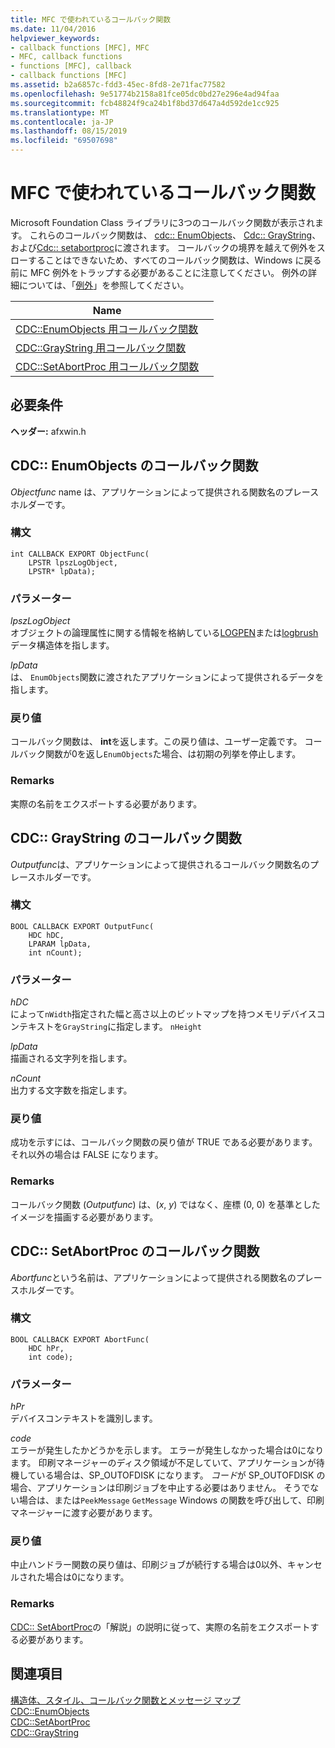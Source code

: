 ```yaml
---
title: MFC で使われているコールバック関数
ms.date: 11/04/2016
helpviewer_keywords:
- callback functions [MFC], MFC
- MFC, callback functions
- functions [MFC], callback
- callback functions [MFC]
ms.assetid: b2a6857c-fdd3-45ec-8fd8-2e71fac77582
ms.openlocfilehash: 9e51774b2158a81fce05dc0bd27e296e4ad94faa
ms.sourcegitcommit: fcb48824f9ca24b1f8bd37d647a4d592de1cc925
ms.translationtype: MT
ms.contentlocale: ja-JP
ms.lasthandoff: 08/15/2019
ms.locfileid: "69507698"
---
```

# <a name="callback-functions-used-by-mfc"></a>MFC で使われているコールバック関数

Microsoft Foundation Class ライブラリに3つのコールバック関数が表示されます。 これらのコールバック関数は、 [cdc:: EnumObjects](../../mfc/reference/cdc-class.md#enumobjects)、 [Cdc:: GrayString](../../mfc/reference/cdc-class.md#graystring)、および[Cdc:: setabortproc](../../mfc/reference/cdc-class.md#setabortproc)に渡されます。 コールバックの境界を越えて例外をスローすることはできないため、すべてのコールバック関数は、Windows に戻る前に MFC 例外をトラップする必要があることに注意してください。 例外の詳細については、「[例外](../../mfc/exception-handling-in-mfc.md)」を参照してください。

|Name||
|----------|-----------------|
|[CDC::EnumObjects 用コールバック関数](#enum_objects)||
|[CDC::GrayString 用コールバック関数](#graystring)||
|[CDC::SetAbortProc 用コールバック関数](#setabortproc)||

## <a name="requirements"></a>必要条件

**ヘッダー:** afxwin.h

## <a name="enum_objects"></a>CDC:: EnumObjects のコールバック関数

*Objectfunc* name は、アプリケーションによって提供される関数名のプレースホルダーです。

### <a name="syntax"></a>構文

```
int CALLBACK EXPORT ObjectFunc(
    LPSTR lpszLogObject,
    LPSTR* lpData);
```

### <a name="parameters"></a>パラメーター

*lpszLogObject*<br/>
オブジェクトの論理属性に関する情報を格納している[LOGPEN](/windows/win32/api/Wingdi/ns-wingdi-logpen)または[logbrush](/windows/win32/api/wingdi/ns-wingdi-logbrush)データ構造体を指します。

*lpData*<br/>
は、 `EnumObjects`関数に渡されたアプリケーションによって提供されるデータを指します。

### <a name="return-value"></a>戻り値

コールバック関数は、 **int**を返します。この戻り値は、ユーザー定義です。 コールバック関数が0を返し`EnumObjects`た場合、は初期の列挙を停止します。

### <a name="remarks"></a>Remarks

実際の名前をエクスポートする必要があります。

## <a name="graystring"></a>CDC:: GrayString のコールバック関数

*Outputfunc*は、アプリケーションによって提供されるコールバック関数名のプレースホルダーです。

### <a name="syntax"></a>構文

```
BOOL CALLBACK EXPORT OutputFunc(
    HDC hDC,
    LPARAM lpData,
    int nCount);
```

### <a name="parameters"></a>パラメーター

*hDC*<br/>
によって`nWidth`指定された幅と高さ以上のビットマップを持つメモリデバイスコンテキストを`GrayString`に指定します。 `nHeight`

*lpData*<br/>
描画される文字列を指します。

*nCount*<br/>
出力する文字数を指定します。

### <a name="return-value"></a>戻り値

成功を示すには、コールバック関数の戻り値が TRUE である必要があります。それ以外の場合は FALSE になります。

### <a name="remarks"></a>Remarks

コールバック関数 (*Outputfunc*) は、(*x*, *y*) ではなく、座標 (0, 0) を基準としたイメージを描画する必要があります。

## <a name="setabortproc"></a>CDC:: SetAbortProc のコールバック関数

*Abortfunc*という名前は、アプリケーションによって提供される関数名のプレースホルダーです。

### <a name="syntax"></a>構文

```
BOOL CALLBACK EXPORT AbortFunc(
    HDC hPr,
    int code);
```

### <a name="parameters"></a>パラメーター

*hPr*<br/>
デバイスコンテキストを識別します。

*code*<br/>
エラーが発生したかどうかを示します。 エラーが発生しなかった場合は0になります。 印刷マネージャーのディスク領域が不足していて、アプリケーションが待機している場合は、SP_OUTOFDISK になります。 *コード*が SP_OUTOFDISK の場合、アプリケーションは印刷ジョブを中止する必要はありません。 そうでない場合は、または`PeekMessage` `GetMessage` Windows の関数を呼び出して、印刷マネージャーに渡す必要があります。

### <a name="return-value"></a>戻り値

中止ハンドラー関数の戻り値は、印刷ジョブが続行する場合は0以外、キャンセルされた場合は0になります。

### <a name="remarks"></a>Remarks

[CDC:: SetAbortProc](../../mfc/reference/cdc-class.md#setabortproc)の「解説」の説明に従って、実際の名前をエクスポートする必要があります。

## <a name="see-also"></a>関連項目

[構造体、スタイル、コールバック関数とメッセージ マップ](structures-styles-callbacks-and-message-maps.md)<br/>
[CDC::EnumObjects](../../mfc/reference/cdc-class.md#enumobjects)<br/>
[CDC::SetAbortProc](../../mfc/reference/cdc-class.md#setabortproc)<br/>
[CDC::GrayString](../../mfc/reference/cdc-class.md#graystring)
